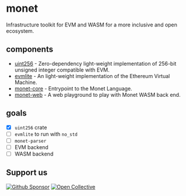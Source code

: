 # monet

Infrastructure toolkit for EVM and WASM for a more inclusive and open ecosystem.

## components

- [uint256](https://github.com/monetlang/uint256) -  Zero-dependency light-weight implementation of 256-bit unsigned integer compatible with EVM.
- [evmlite](https://github.com/monetlang/evmlite) - An light-weight implementation of the Ethereum Virtual Machine.
- [monet-core](https://github.com/monetlang/monet-core) - Entrypoint to the Monet Language.
- [monet-web](https://github.com/monet-web) - A web playground to play with Monet WASM back end.

## goals

- [x] `uint256` crate
- [ ] `evmlite` to run with `no_std`
- [ ] `monet-parser`
- [ ] EVM backend
- [ ] WASM backend

## Support us

[![Github Sponsor](https://img.shields.io/github/sponsors/monet?style=for-the-badge&logo=github&color=pink)](https://github.com/sponsors/jochasinga)
[![Open Collective](https://img.shields.io/opencollective/sponsors/monet?style=for-the-badge&logo=opencollective&color=blue)](https://opencollective.com/monet)